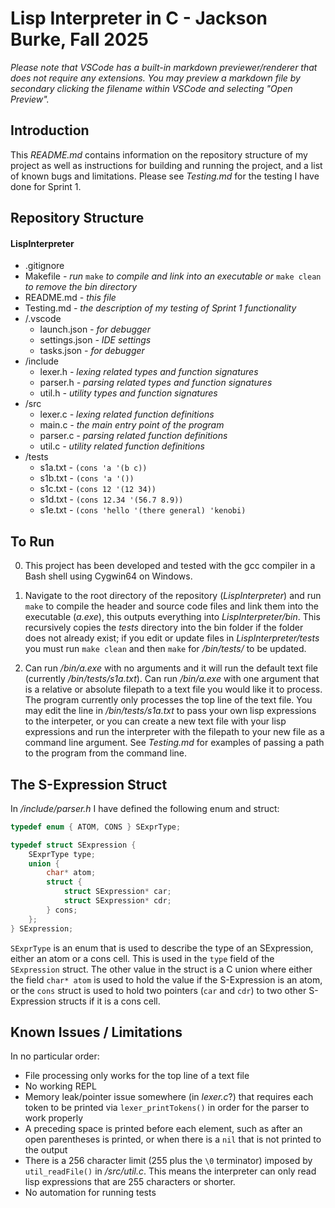 # Lisp Interpreter in C - Jackson Burke, Fall 2025 #

*Please note that VSCode has a built-in markdown previewer/renderer that does not require any extensions. You may preview a markdown file by secondary clicking the filename within VSCode and selecting "Open Preview".*

## Introduction ##

This *README.md* contains information on the repository structure of my project as well as instructions for building and running the project, and a list of known bugs and limitations. Please see *Testing.md* for the testing I have done for Sprint 1.

## Repository Structure ##

#### LispInterpreter ####
- .gitignore
- Makefile *- run* ```make``` *to compile and link into an executable or* ```make clean``` *to remove the bin directory*
- README.md *- this file*
- Testing.md *- the description of my testing of Sprint 1 functionality*
- /.vscode
    - launch.json *- for debugger*
    - settings.json *- IDE settings*
    - tasks.json *- for debugger*
- /include
    - lexer.h *- lexing related types and function signatures*
    - parser.h *- parsing related types and function signatures*
    - util.h *- utility types and function signatures*
- /src
    - lexer.c *- lexing related function definitions*
    - main.c *- the main entry point of the program*
    - parser.c *- parsing related function definitions*
    - util.c *- utility related function definitions*
- /tests
    - s1a.txt *-* ```(cons 'a '(b c))```
    - s1b.txt *-* ```(cons 'a '())```
    - s1c.txt *-* ```(cons 12 '(12 34))```
    - s1d.txt *-* ```(cons 12.34 '(56.7 8.9))```
    - s1e.txt *-* ```(cons 'hello '(there general) 'kenobi)```

## To Run ##

0. This project has been developed and tested with the gcc compiler in a Bash shell using Cygwin64 on Windows.

1. Navigate to the root directory of the repository (*LispInterpreter*) and run ```make``` to compile the header and source code files and link them into the executable (*a.exe*), this outputs everything into *LispInterpreter/bin*. This recursively copies the *tests* directory into the bin folder if the folder does not already exist; if you edit or update files in *LispInterpreter/tests* you must run ```make clean``` and then ```make``` for */bin/tests/* to be updated.  

2. Can run */bin/a.exe* with no arguments and it will run the default text file (currently */bin/tests/s1a.txt*). Can run */bin/a.exe* with one argument that is a relative or absolute filepath to a text file you would like it to process. The program currently only processes the top line of the text file. You may edit the line in */bin/tests/s1a.txt* to pass your own lisp expressions to the interpeter, or you can create a new text file with your lisp expressions and run the interpreter with the filepath to your new file as a command line argument. See *Testing.md* for examples of passing a path to the program from the command line.

## The S-Expression Struct ##

In */include/parser.h* I have defined the following enum and struct: 

```c
typedef enum { ATOM, CONS } SExprType;

typedef struct SExpression {
    SExprType type;
    union {
        char* atom;
        struct {
            struct SExpression* car;
            struct SExpression* cdr;
        } cons;
    };
} SExpression;
```

```SExprType``` is an enum that is used to describe the type of an SExpression, either an atom or a cons cell. This is used in the ```type``` field of the ```SExpression``` struct. The other value in the struct is a C union where either the field ```char* atom``` is used to hold the value if the S-Expression is an atom, or the ```cons``` struct is used to hold two pointers (```car``` and ```cdr```) to two other S-Expression structs if it is a cons cell.

## Known Issues / Limitations ##

In no particular order:

- File processing only works for the top line of a text file
- No working REPL
- Memory leak/pointer issue somewhere (in *lexer.c*?) that requires each token to be printed via ```lexer_printTokens()``` in order for the parser to work properly
- A preceding space is printed before each element, such as after an open parentheses is printed, or when there is a ```nil``` that is not printed to the output
- There is a 256 character limit (255 plus the ```\0``` terminator) imposed by ```util_readFile()``` in */src/util.c*. This means the interpreter can only read lisp expressions that are 255 characters or shorter.
- No automation for running tests
